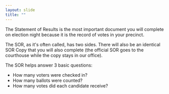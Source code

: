 ```yaml
---
layout: slide
title: ""
---
```


The Statement of Results is the most important document you will complete on election night because it is the record of votes in your precinct.

The SOR, as it's often called, has two sides. There will also be an identical SOR Copy that you will also complete (the official SOR goes to the courthouse while the copy stays in our office).

The SOR helps answer 3 basic questions:

-   How many voters were checked in?
-   How many ballots were counted?
-   How many votes did each candidate receive?